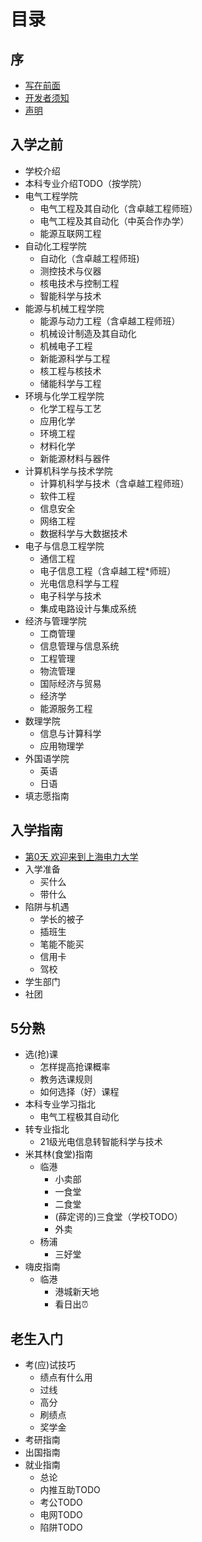 # 目录

## 序
* [写在前面](README.md)
* [开发者须知](Prologue/developer-notice.md)
* [声明](Prologue/disclaimer.md)

## 入学之前
 * 学校介绍
 * 本科专业介绍TODO（按学院）
  * 电气工程学院
    * 电气工程及其自动化（含卓越工程师班）
    * 电气工程及其自动化（中英合作办学）
    * 能源互联网工程
  * 自动化工程学院
    * 自动化（含卓越工程师班)
    * 测控技术与仪器
    * 核电技术与控制工程
    * 智能科学与技术
  * 能源与机械工程学院
    * 能源与动力工程（含卓越工程师班）
    * 机械设计制造及其自动化
    * 机械电子工程
    * 新能源科学与工程
    * 核工程与核技术
    * 储能科学与工程
  * 环境与化学工程学院
    * 化学工程与工艺
    * 应用化学
    * 环境工程
    * 材料化学
    * 新能源材料与器件
  * 计算机科学与技术学院
    * 计算机科学与技术（含卓越工程师班）
    * 软件工程
    * 信息安全
    * 网络工程
    * 数据科学与大数据技术
  * 电子与信息工程学院
    * 通信工程
    * 电子信息工程（含卓越工程*师班）
    * 光电信息科学与工程
    * 电子科学与技术
    * 集成电路设计与集成系统
  * 经济与管理学院
    * 工商管理
    * 信息管理与信息系统
    * 工程管理
    * 物流管理
    * 国际经济与贸易
    * 经济学
    * 能源服务工程
  * 数理学院
    * 信息与计算科学
    * 应用物理学
  * 外国语学院
    * 英语
    * 日语
 * 填志愿指南

## 入学指南
* [第0天 欢迎来到上海电力大学](AdmissionGuide/0day.md)
* 入学准备
  * 买什么
  * 带什么
* 陷阱与机遇
  * 学长的被子
  * 插班生
  * 笔能不能买
  * 信用卡
  * 驾校
* 学生部门
* 社团

## 5分熟
* 选(抢)课
  * 怎样提高抢课概率
  * 教务选课规则
  * 如何选择（好）课程
* 本科专业学习指北
  * 电气工程极其自动化
* 转专业指北
  * 21级光电信息转智能科学与技术
* 米其林(食堂)指南
  * 临港
    * 小卖部
    * 一食堂
    * 二食堂
    * (薛定谔的)三食堂（学校TODO）
    * 外卖
  * 杨浦
    * 三好堂
* 嗨皮指南
  * 临港
    * 港城新天地
    * 看日出⏰

## 老生入门
* 考(应)试技巧
  * 绩点有什么用
  * 过线
  * 高分
  * 刷绩点
  * 奖学金
* 考研指南
* 出国指南
* 就业指南
  * 总论
  * 内推互助TODO
  * 考公TODO
  * 电网TODO
  * 陷阱TODO